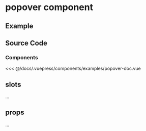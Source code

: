 # popover component

## Example


## Source Code

### Components
<SourceCode>
<<< @/docs/.vuepress/components/examples/popover-doc.vue
</SourceCode>


## slots

...

## props

...